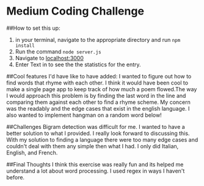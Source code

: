 
Medium Coding Challenge
==

##How to set this up:
1. in your terminal, navigate to the appropriate directory and run `npm install`
2. Run the command `node server.js`
3. Navigate to [localhost:3000](http://localhost:3000)
4. Enter Text in to see the the statistics for the entry.

##Cool features I'd have like to have added:
I wanted to figure out how to find words that rhyme with each other. I think it would have been cool to make a single page app to keep track of how much a poem flowed.The way I would approach this problem is by finding the last word in the line and comparing them against each other to find a rhyme scheme. My concern was the readably and the edge cases that exist in the english language. I also wanted to implement hangman on a random word below!

##Challenges
Bigram detection was difficult for me. I wanted to have a better solution to what I provided. I really look forward to discussing this. With my solution to finding a language there were too many edge cases and couldn't deal with them any simple then what I had. I only did Italian, English, and French.

##Final Thoughts
 I think this exercise was really fun and its helped me understand a lot about word processing. I used regex in ways I haven't before. 
